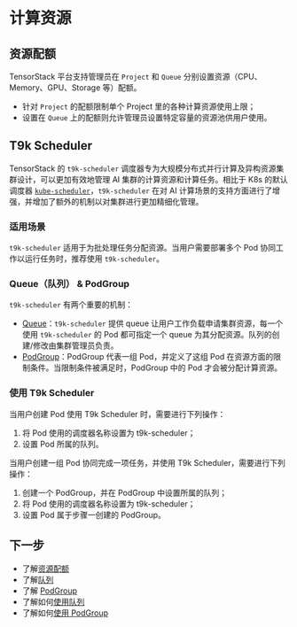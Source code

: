 # 计算资源

## 资源配额

TensorStack 平台支持管理员在 `Project` 和 `Queue` 分别设置资源（CPU、Memory、GPU、Storage 等）配额。

- 针对 `Project` 的配额限制单个 Project 里的各种计算资源使用上限；
- 设置在 `Queue` 上的配额则允许管理员设置特定容量的资源池供用户使用。

## T9k Scheduler

TensorStack 的 `t9k-scheduler` 调度器专为大规模分布式并行计算及异构资源集群设计，可以更加有效地管理 AI 集群的计算资源和计算任务。相比于 K8s 的默认调度器 <a target="_blank" rel="noopener noreferrer" href="https://kubernetes.io/docs/concepts/scheduling-eviction/kube-scheduler/#kube-scheduler">`kube-scheduler`</a>，`t9k-scheduler` 在对 AI 计算场景的支持方面进行了增强，并增加了额外的机制以对集群进行更加精细化管理。

### 适用场景

`t9k-scheduler` 适用于为批处理任务分配资源。当用户需要部署多个 Pod 协同工作以运行任务时，推荐使用 `t9k-scheduler`。

### Queue（队列） & PodGroup

`t9k-scheduler` 有两个重要的机制：

* [Queue](./queue.md)：`t9k-scheduler` 提供 queue 让用户工作负载申请集群资源，每一个使用 `t9k-scheduler` 的 Pod 都可指定一个 queue 为其分配资源。队列的创建/修改由集群管理员负责。
* [PodGroup](./podgroup.md)：PodGroup 代表一组 Pod，并定义了这组 Pod 在资源方面的限制条件。当限制条件被满足时，PodGroup 中的 Pod 才会被分配计算资源。

### 使用 T9k Scheduler

当用户创建 Pod 使用 T9k Scheduler 时，需要进行下列操作：

1. 将 Pod 使用的调度器名称设置为 t9k-scheduler；
2. 设置 Pod 所属的队列。

当用户创建一组 Pod 协同完成一项任务，并使用 T9k Scheduler，需要进行下列操作：

1. 创建一个 PodGroup，并在 PodGroup 中设置所属的队列；
2. 将 Pod 使用的调度器名称设置为 t9k-scheduler；
3. 设置 Pod 属于步骤一创建的 PodGroup。

## 下一步

* 了解[资源配额](./quota.md)
* 了解[队列](./queue.md)
* 了解 [PodGroup](./podgroup.md)
* 了解如何[使用队列](../../tasks/use-queue.md)
* 了解如何[使用 PodGroup](../../tasks/use-podgroup.md)

